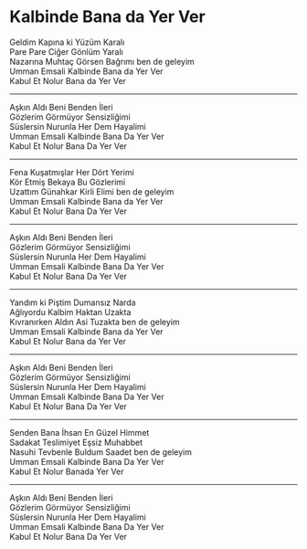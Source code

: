 # Kalbinde Bana da Yer Ver

Geldim Kapına ki Yüzüm Karalı  
Pare Pare Ciğer Gönlüm Yaralı  
Nazarına Muhtaç Görsen Bağrımı ben de geleyim  
Umman Emsali Kalbinde Bana da Yer Ver  
Kabul Et Nolur Bana da Yer Ver  
****  
Aşkın Aldı Beni Benden İleri  
Gözlerim Görmüyor Sensizliğimi  
Süslersin Nurunla Her Dem Hayalimi  
Umman Emsali Kalbinde Bana Da Yer Ver  
Kabul Et Nolur Bana Da Yer Ver  
****  
Fena Kuşatmışlar Her Dört Yerimi  
Kör Etmiş Bekaya Bu Gözlerimi  
Uzattım Günahkar Kirli Elimi ben de geleyim  
Umman Emsali Kalbinde Bana da Yer Ver  
Kabul Et Nolur Bana Da Yer Ver  
****  
Aşkın Aldı Beni Benden İleri  
Gözlerim Görmüyor Sensizliğimi  
Süslersin Nurunla Her Dem Hayalimi  
Umman Emsali Kalbinde Bana Da Yer Ver  
Kabul Et Nolur Bana Da Yer Ver  
****  
Yandım ki Piştim Dumansız Narda  
Ağlıyordu Kalbim Haktan Uzakta  
Kıvranırken Aldın Asi Tuzakta ben de geleyim  
Umman Emsali Kalbinde Bana da Yer Ver  
Kabul Et Nolur Bana da Yer Ver  
****  
Aşkın Aldı Beni Benden İleri  
Gözlerim Görmüyor Sensizliğimi  
Süslersin Nurunla Her Dem Hayalimi  
Umman Emsali Kalbinde Bana Da Yer Ver  
Kabul Et Nolur Bana Da Yer Ver  
****  
Senden Bana İhsan En Güzel Himmet  
Sadakat Teslimiyet Eşsiz Muhabbet  
Nasuhi Tevbenle Buldum Saadet ben de geleyim  
Umman Emsali Kalbinde Bana Da Yer Ver  
Kabul Et Nolur Banada Yer Ver  
****  
Aşkın Aldı Beni Benden İleri  
Gözlerim Görmüyor Sensizliğimi  
Süslersin Nurunla Her Dem Hayalimi  
Umman Emsali Kalbinde Bana Da Yer Ver  
Kabul Et Nolur Bana Da Yer Ver  

